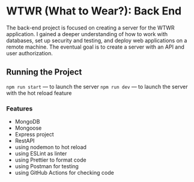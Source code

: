 # WTWR (What to Wear?): Back End
The back-end project is focused on creating a server for the WTWR application. I gained a deeper understanding of how to work with databases, set up security and testing, and deploy web applications on a remote machine. The eventual goal is to create a server with an API and user authorization.

## Running the Project
`npm run start` — to launch the server 
`npm run dev` — to launch the server with the hot reload feature

### Features
- MongoDB 
- Mongoose 
- Express project
- RestAPI
- using nodemon to hot reload
- using ESLint as linter
- using Prettier to format code
- using Postman for testing
- using GitHub Actions for checking code
